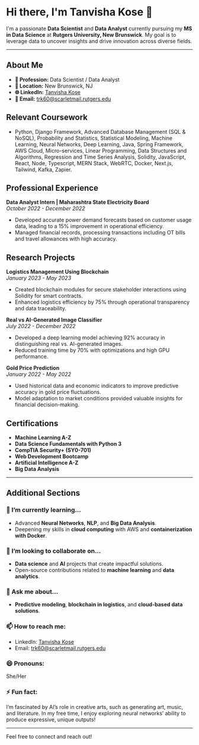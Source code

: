 # Hi there, I'm Tanvisha Kose 👋

I'm a passionate **Data Scientist** and **Data Analyst** currently pursuing my **MS in Data Science** at **Rutgers University, New Brunswick**. My goal is to leverage data to uncover insights and drive innovation across diverse fields.

---

## About Me

- **💼 Profession:** Data Scientist / Data Analyst  
- **📍 Location:** New Brunswick, NJ  
- **🌐 LinkedIn:** [Tanvisha Kose](https://www.linkedin.com/in/tanvisha-kose411/A)  
- **📧 Email:** [trk60@scarletmail.rutgers.edu](mailto:trk60@scarletmail.rutgers.edu)

## Relevant Coursework
- Python, Django Framework, Advanced Database Management (SQL & NoSQL), Probability and Statistics, Statistical Modeling, Machine Learning, Neural Networks, Deep Learning, Java, Spring Framework, AWS Cloud, Micro-services, Linear Programming, Data Structures and Algorithms, Regression and Time Series Analysis, Solidity, JavaScript, React, Node, Typescript, MERN Stack, WebRTC, Docker, Next.js, Tailwind, Kafka, Zapier.

## Professional Experience

**Data Analyst Intern | Maharashtra State Electricity Board**  
*October 2022 - December 2022*  
- Developed accurate power demand forecasts based on customer usage data, leading to a 15% improvement in operational efficiency.
- Managed financial records, processing transactions including OT bills and travel allowances with high accuracy.

## Research Projects

**Logistics Management Using Blockchain**  
*January 2023 - May 2023*  
- Created blockchain modules for secure stakeholder interactions using Solidity for smart contracts.
- Enhanced logistics efficiency by 75% through operational transparency and data traceability.

**Real vs AI-Generated Image Classifier**  
*July 2022 - December 2022*  
- Developed a deep learning model achieving 92% accuracy in distinguishing real vs. AI-generated images.
- Reduced training time by 70% with optimizations and high GPU performance.

**Gold Price Prediction**  
*January 2022 - May 2022*  
- Used historical data and economic indicators to improve predictive accuracy in gold price fluctuations.
- Model adaptation to market conditions provided valuable insights for financial decision-making.

## Certifications
- **Machine Learning A-Z**
- **Data Science Fundamentals with Python 3**
- **CompTIA Security+ (SY0-701)**
- **Web Development Bootcamp**
- **Artificial Intelligence A-Z**
- **Big Data Analysis**

---

## Additional Sections

### 🌱 I’m currently learning...
- Advanced **Neural Networks**, **NLP**, and **Big Data Analysis**.
- Deepening my skills in **cloud computing** with AWS and **containerization with Docker**.

### 👯 I’m looking to collaborate on...
- **Data science** and **AI** projects that create impactful solutions.
- Open-source contributions related to **machine learning** and **data analytics**.

### 💬 Ask me about...
- **Predictive modeling**, **blockchain in logistics**, and **cloud-based data solutions**.

### 📫 How to reach me:
- LinkedIn: [Tanvisha Kose](https://www.linkedin.com/in/tanvisha-kose411/A)
- Email: [trk60@scarletmail.rutgers.edu](mailto:trk60@scarletmail.rutgers.edu)

### 😄 Pronouns:
She/Her

### ⚡ Fun fact:
I’m fascinated by AI’s role in creative arts, such as generating art, music, and literature. In my free time, I enjoy exploring neural networks’ ability to produce expressive, unique outputs!

---

Feel free to connect and reach out!
